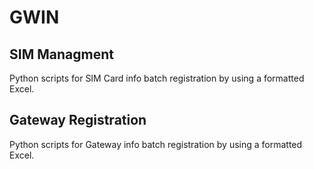 # GWIN

## SIM Managment
Python scripts for SIM Card info batch registration by using a formatted Excel.

## Gateway Registration
Python scripts for Gateway info batch registration by using a formatted Excel.

